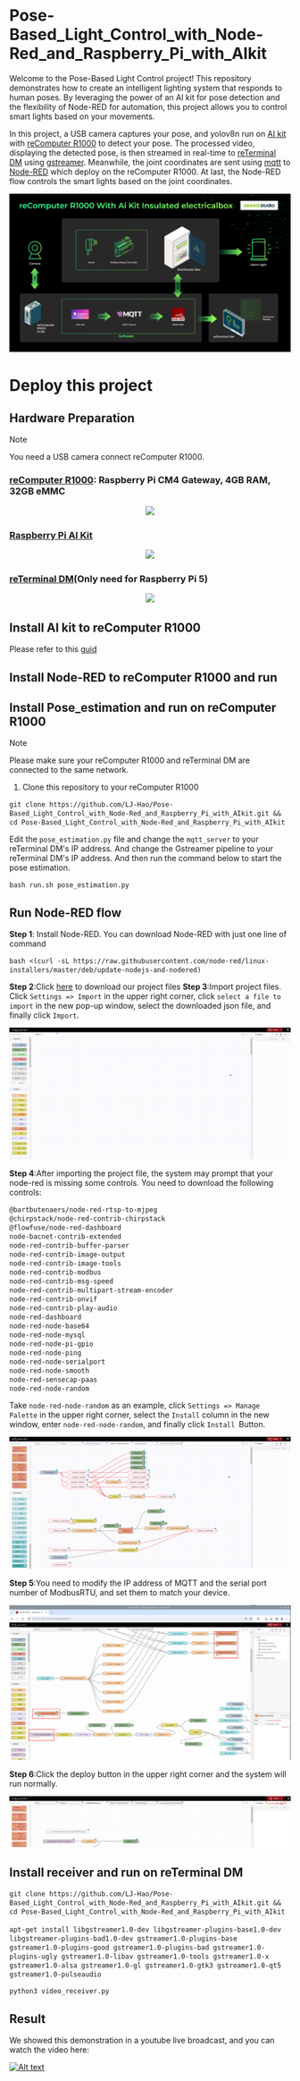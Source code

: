 # Pose-Based_Light_Control_with_Node-Red_and_Raspberry_Pi_with_AIkit

Welcome to the Pose-Based Light Control project! This repository demonstrates how to create an intelligent lighting system that responds to human poses. By leveraging the power of an AI kit for pose detection and the flexibility of Node-RED for automation, this project allows you to control smart lights based on your movements.

In this project, a USB camera captures your pose, and yolov8n run on [AI kit](https://www.seeedstudio.com/Raspberry-Pi-AI-Kit-p-5900.html) with [reComputer R1000](https://www.seeedstudio.com/reComputer-R1025-10-p-5895.html) to detect your pose. The processed video, displaying the detected pose, is then streamed in real-time to [reTerminal DM](https://www.seeedstudio.com/reTerminal-DM-LTE-Cat-4-EC25-Bundle.html) using [gstreamer](https://gstreamer.freedesktop.org/). Meanwhile, the joint coordinates are sent using [mqtt](https://mqtt.org/) to [Node-RED](https://nodered.org/) which deploy on the reComputer R1000. At last, the Node-RED flow controls the smart lights based on the joint coordinates. 

![image](./resource/pose_control.jpeg)


# Deploy this project

## Hardware Preparation

> [!Note]
> You need a USB camera connect reComputer R1000.

### [reComputer R1000](https://www.seeedstudio.com/reComputer-R1025-10-p-5895.html): Raspberry Pi CM4 Gateway, 4GB RAM, 32GB eMMC  
<div align='center'><img width={600} src='https://media-cdn.seeedstudio.com/media/catalog/product/cache/bb49d3ec4ee05b6f018e93f896b8a25d/1/-/1-113991274-recomputer-r1025-10-0.jpg'></div>

### [Raspberry Pi AI Kit](https://www.seeedstudio.com/Raspberry-Pi-AI-Kit-p-5900.html)
<div align='center'><img width={600} src='https://media-cdn.seeedstudio.com/media/catalog/product/cache/bb49d3ec4ee05b6f018e93f896b8a25d/1/-/1-113060086-raspberry-pi-ai-kit-45font.jpg'></div>

### [reTerminal DM](https://www.seeedstudio.com/reTerminal-DM-LTE-Cat-4-EC25-Bundle.html)(Only need for Raspberry Pi 5)
<div align='center'><img width={600} src='https://media-cdn.seeedstudio.com/media/catalog/product/cache/bb49d3ec4ee05b6f018e93f896b8a25d/1/-/1-sku-e23010420--reterminal-dm-_-lte-cat-4-ec25-bundle.jpg'></div>

## Install AI kit to reComputer R1000 

Please refer to this [guid](https://wiki.seeedstudio.com/yolov8_pose_estimation_on_recomputer_r1000_with_hailo_8l/)

## Install Node-RED to reComputer R1000 and run


## Install Pose_estimation and run on reComputer R1000

> [!Note]
> Please make sure your reComputer R1000 and reTerminal DM are connected to the same network.

1. Clone this repository to your reComputer R1000

```
git clone https://github.com/LJ-Hao/Pose-Based_Light_Control_with_Node-Red_and_Raspberry_Pi_with_AIkit.git && cd Pose-Based_Light_Control_with_Node-Red_and_Raspberry_Pi_with_AIkit
```

Edit the `pose_estimation.py` file and change the `mqtt_server` to your reTerminal DM's IP address. And change the Gstreamer pipeline to your reTerminal DM's IP address. And then run the command below to start the pose estimation.

```shell
bash run.sh pose_estimation.py
```
## Run Node-RED flow

**Step 1**: Install Node-RED. You can download Node-RED with just one line of command
```
bash <(curl -sL https://raw.githubusercontent.com/node-red/linux-installers/master/deb/update-nodejs-and-nodered)
```
**Step 2**:Click [here]() to download our project files
**Step 3**:Import project files. Click `Settings => Import` in the upper right corner, click `select a file to import` in the new pop-up window, select the downloaded json file, and finally click `Import`.

<center><img width={600} src="./resource/import.gif" /></center>

**Step 4**:After importing the project file, the system may prompt that your node-red is missing some controls. You need to download the following controls:
```shell
@bartbutenaers/node-red-rtsp-to-mjpeg
@chirpstack/node-red-contrib-chirpstack
@flowfuse/node-red-dashboard
node-bacnet-contrib-extended
node-red-contrib-buffer-parser
node-red-contrib-image-output
node-red-contrib-image-tools
node-red-contrib-modbus
node-red-contrib-msg-speed
node-red-contrib-multipart-stream-encoder
node-red-contrib-onvif
node-red-contrib-play-audio
node-red-dashboard
node-red-node-base64
node-red-node-mysql
node-red-node-pi-gpio
node-red-node-ping
node-red-node-serialport
node-red-node-smooth
node-red-sensecap-paas
node-red-node-random
```
Take `node-red-node-random` as an example, click `Settings => Manage Palette` in the upper right corner, select the `Install` column in the new window, enter `node-red-node-random`, and finally click `Install `Button.

<center><img width={600} src="./resource/dowload_patelle.gif" /></center>

**Step 5**:You need to modify the IP address of MQTT and the serial port number of ModbusRTU, and set them to match your device.

<center><img width={600} src="./resource/change_detail.png" /></center>

**Step 6**:Click the deploy button in the upper right corner and the system will run normally.
<center><img width={600} src="./resource/deploy.png" /></center>

## Install receiver and run on reTerminal DM

```
git clone https://github.com/LJ-Hao/Pose-Based_Light_Control_with_Node-Red_and_Raspberry_Pi_with_AIkit.git && cd Pose-Based_Light_Control_with_Node-Red_and_Raspberry_Pi_with_AIkit

apt-get install libgstreamer1.0-dev libgstreamer-plugins-base1.0-dev libgstreamer-plugins-bad1.0-dev gstreamer1.0-plugins-base gstreamer1.0-plugins-good gstreamer1.0-plugins-bad gstreamer1.0-plugins-ugly gstreamer1.0-libav gstreamer1.0-tools gstreamer1.0-x gstreamer1.0-alsa gstreamer1.0-gl gstreamer1.0-gtk3 gstreamer1.0-qt5 gstreamer1.0-pulseaudio
```

```
python3 video_receiver.py
```

## Result 

We showed this demonstration in a youtube live broadcast, and you can watch the video here:

[![Alt text](https://img.youtube.com/vi/v-S6_tH75NI/0.jpg)](https://www.youtube.com/watch?v=v-S6_tH75NI&t=1332s)


